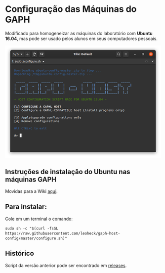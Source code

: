 
# Configuração das Máquinas do GAPH

Modificado para homogeneizar as máquinas do laboratório com **Ubuntu 16.04**, mas pode ser usado pelos alunos em seus computadores pessoais.

![menus example](https://raw.githubusercontent.com/leoheck/gaph-host-config/master/images/menus.png)

## Instruções de instalação do Ubuntu **nas** máquinas GAPH

Movidas para a Wiki [aqui](https://github.com/leoheck/gaph-host-config/wiki).

## Para instalar:

Cole em um terminal o comando:

```
sudo sh -c "$(curl -fsSL https://raw.githubusercontent.com/leoheck/gaph-host-config/master/configure.sh)"
```

## Histórico

Script da versão anterior pode ser encontrado em [releases](https://github.com/leoheck/gaph-host-config/releases).



